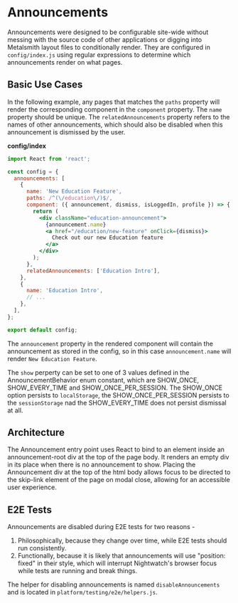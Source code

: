 # Announcements

Announcements were designed to be configurable site-wide without messing with the source code of other applications or digging into Metalsmith layout files to conditionally render. They are configured in `config/index.js` using regular expressions to determine which announcements render on what pages.

## Basic Use Cases

In the following example, any pages that matches the `paths` property will render the corresponding component in the `component` property. The `name` property should be unique. The `relatedAnnouncements` property refers to the names of other announcements, which should also be disabled when this announcement is dismissed by the user.

**config/index**

```jsx
import React from 'react';

const config = {
  announcements: [
    {
      name: 'New Education Feature',
      paths: /^(\/education\/)$/,
      component: ({ announcement, dismiss, isLoggedIn, profile }) => {
        return (
          <div className="education-announcement">
            {announcement.name}
            <a href="/education/new-feature" onClick={dismiss}>
              Check out our new Education feature
            </a>
          </div>
        );
      },
      relatedAnnouncements: ['Education Intro'],
    },
    {
      name: 'Education Intro',
      // ...
    },
  ],
};

export default config;
```

The `announcement` property in the rendered component will contain the announcement as stored in the config, so in this case `announcement.name` will render `New Education Feature`.

The `show` perperty can be set to one of 3 values defined in the AnnouncementBehavior enum constant, which are SHOW_ONCE, SHOW_EVERY_TIME and SHOW_ONCE_PER_SESSION. The SHOW_ONCE option persists to `localStorage`, the SHOW_ONCE_PER_SESSION persists to the `sessionStorage` nad the SHOW_EVERY_TIME does not persist dismissal at all.

## Architecture

The Announcement entry point uses React to bind to an element inside an announcement-root div at the top of the page body. It renders an empty div in its place when there is no announcement to show. Placing the Announcement div at the top of the html body allows focus to be directed to the skip-link element of the page on modal close, allowing for an accessible user experience.

## E2E Tests

Announcements are disabled during E2E tests for two reasons -

1. Philosophically, because they change over time, while E2E tests should run consistently.
2. Functionally, because it is likely that announcements will use "position: fixed" in their style, which will interrupt Nightwatch's browser focus while tests are running and break things.

The helper for disabling announcements is named `disableAnnouncements` and is located in `platform/testing/e2e/helpers.js`.
